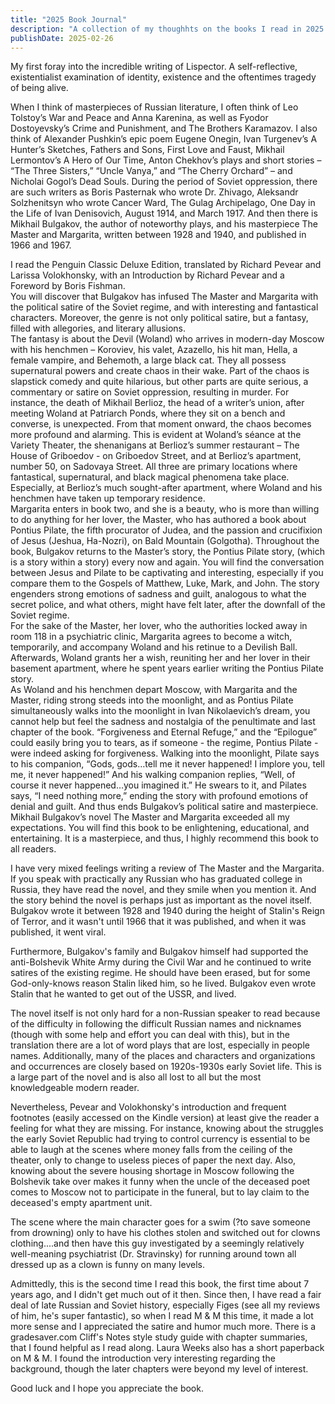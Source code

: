 ```yaml
---
title: "2025 Book Journal"
description: "A collection of my thoughhts on the books I read in 2025."
publishDate: 2025-02-26
---
```


<!-- 
<figure>
  <img src="/images/the-hour-of-the-star.jpeg" alt="The Hour of The Star book cover" width="300" style="display: block; margin: 0 auto;">
  <figcaption style="text-align: center; font-style: italic; margin-top: 8px;">The Hour of The Star by Clarice Lispector</figcaption>
</figure> -->

My first foray into the incredible writing of Lispector. A self-reflective, existentialist examination of  identity, existence and the oftentimes tragedy of being alive.

When I think of masterpieces of Russian literature, I often think of Leo Tolstoy’s War and Peace and Anna Karenina, as well as Fyodor Dostoyevsky’s Crime and Punishment, and The Brothers Karamazov. I also think of Alexander Pushkin’s epic poem Eugene Onegin, Ivan Turgenev’s A Hunter’s Sketches, Fathers and Sons, First Love and Faust, Mikhail Lermontov’s A Hero of Our Time, Anton Chekhov’s plays and short stories – “The Three Sisters,” “Uncle Vanya,” and “The Cherry Orchard” – and Nicholai Gogol’s Dead Souls. During the period of Soviet oppression, there are such writers as Boris Pasternak who wrote Dr. Zhivago, Aleksandr Solzhenitsyn who wrote Cancer Ward, The Gulag Archipelago, One Day in the Life of Ivan Denisovich, August 1914, and March 1917. And then there is Mikhail Bulgakov, the author of noteworthy plays, and his masterpiece The Master and Margarita, written between 1928 and 1940, and published in 1966 and 1967.  

I read the Penguin Classic Deluxe Edition, translated by Richard Pevear and Larissa Volokhonsky, with an Introduction by Richard Pevear and a Foreword by Boris Fishman.  
You will discover that Bulgakov has infused The Master and Margarita with the political satire of the Soviet regime, and with interesting and fantastical characters. Moreover, the genre is not only political satire, but a fantasy, filled with allegories, and literary allusions.  
The fantasy is about the Devil (Woland) who arrives in modern-day Moscow with his henchmen – Koroviev, his valet, Azazello, his hit man, Hella, a female vampire, and Behemoth, a large black cat. They all possess supernatural powers and create chaos in their wake. Part of the chaos is slapstick comedy and quite hilarious, but other parts are quite serious, a commentary or satire on Soviet oppression, resulting in murder. For instance, the death of Mikhail Berlioz, the head of a writer’s union, after meeting Woland at Patriarch Ponds, where they sit on a bench and converse, is unexpected. From that moment onward, the chaos becomes more profound and alarming. This is evident at Woland’s séance at the Variety Theater, the shenanigans at Berlioz’s summer restaurant – The House of Griboedov - on Griboedov Street, and at Berlioz’s apartment, number 50, on Sadovaya Street. All three are primary locations where fantastical, supernatural, and black magical phenomena take place. Especially, at Berlioz’s much sought-after apartment, where Woland and his henchmen have taken up temporary residence.  
Margarita enters in book two, and she is a beauty, who is more than willing to do anything for her lover, the Master, who has authored a book about Pontius Pilate, the fifth procurator of Judea, and the passion and crucifixion of Jesus (Jeshua, Ha-Nozri), on Bald Mountain (Golgotha). Throughout the book, Bulgakov returns to the Master’s story, the Pontius Pilate story, (which is a story within a story) every now and again. You will find the conversation between Jesus and Pilate to be captivating and interesting, especially if you compare them to the Gospels of Matthew, Luke, Mark, and John. The story engenders strong emotions of sadness and guilt, analogous to what the secret police, and what others, might have felt later, after the downfall of the Soviet regime.  
For the sake of the Master, her lover, who the authorities locked away in room 118 in a psychiatric clinic, Margarita agrees to become a witch, temporarily, and accompany Woland and his retinue to a Devilish Ball. Afterwards, Woland grants her a wish, reuniting her and her lover in their basement apartment, where he spent years earlier writing the Pontius Pilate story.  
As Woland and his henchmen depart Moscow, with Margarita and the Master, riding strong steeds into the moonlight, and as Pontius Pilate simultaneously walks into the moonlight in Ivan Nikolaevich’s dream, you cannot help but feel the sadness and nostalgia of the penultimate and last chapter of the book. “Forgiveness and Eternal Refuge,” and the “Epilogue” could easily bring you to tears, as if someone - the regime, Pontius Pilate - were indeed asking for forgiveness. Walking into the moonlight, Pilate says to his companion, “Gods, gods…tell me it never happened! I implore you, tell me, it never happened!” And his walking companion replies, “Well, of course it never happened…you imagined it.” He swears to it, and Pilates says, “I need nothing more,” ending the story with profound emotions of denial and guilt. And thus ends Bulgakov’s political satire and masterpiece.  
Mikhail Bulgakov’s novel The Master and Margarita exceeded all my expectations. You will find this book to be enlightening, educational, and entertaining. It is a masterpiece, and thus, I highly recommend this book to all readers.



I have very mixed feelings writing a review of The Master and the Margarita. If you speak with practically any Russian who has graduated college in Russia, they have read the novel, and they smile when you mention it. And the story behind the novel is perhaps just as important as the novel itself. Bulgakov wrote it between 1928 and 1940 during the height of Stalin's Reign of Terror, and it wasn't until 1966 that it was published, and when it was published, it went viral.  
  
Furthermore, Bulgakov's family and Bulgakov himself had supported the anti-Bolshevik White Army during the Civil War and he continued to write satires of the existing regime. He should have been erased, but for some God-only-knows reason Stalin liked him, so he lived. Bulgakov even wrote Stalin that he wanted to get out of the USSR, and lived.  
  
The novel itself is not only hard for a non-Russian speaker to read because of the difficulty in following the difficult Russian names and nicknames (though with some help and effort you can deal with this), but in the translation there are a lot of word plays that are lost, especially in people names. Additionally, many of the places and characters and organizations and occurrences are closely based on 1920s-1930s early Soviet life. This is a large part of the novel and is also all lost to all but the most knowledgeable modern reader.  
  
Nevertheless, Pevear and Volokhonsky's introduction and frequent footnotes (easily accessed on the Kindle version) at least give the reader a feeling for what they are missing. For instance, knowing about the struggles the early Soviet Republic had trying to control currency is essential to be able to laugh at the scenes where money falls from the ceiling of the theater, only to change to useless pieces of paper the next day. Also, knowing about the severe housing shortage in Moscow following the Bolshevik take over makes it funny when the uncle of the deceased poet comes to Moscow not to participate in the funeral, but to lay claim to the deceased's empty apartment unit.  
  
The scene where the main character goes for a swim (?to save someone from drowning) only to have his clothes stolen and switched out for clowns clothing....and then have this guy investigated by a seemingly relatively well-meaning psychiatrist (Dr. Stravinsky) for running around town all dressed up as a clown is funny on many levels.  
  
Admittedly, this is the second time I read this book, the first time about 7 years ago, and I didn't get much out of it then. Since then, I have read a fair deal of late Russian and Soviet history, especially Figes (see all my reviews of him, he's super fantastic), so when I read M & M this time, it made a lot more sense and I appreciated the satire and humor much more. There is a gradesaver.com Cliff's Notes style study guide with chapter summaries, that I found helpful as I read along. Laura Weeks also has a short paperback on M & M. I found the introduction very interesting regarding the background, though the later chapters were beyond my level of interest.  
  
Good luck and I hope you appreciate the book.
